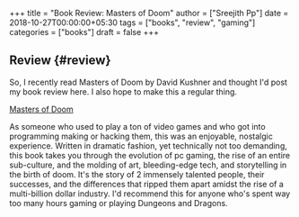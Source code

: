 +++
title = "Book Review: Masters of Doom"
author = ["Sreejith Pp"]
date = 2018-10-27T00:00:00+05:30
tags = ["books", "review", "gaming"]
categories = ["books"]
draft = false
+++

## Review {#review}

So, I recently read Masters of Doom by David Kushner and thought I'd post my book review here. I also hope to make this a regular thing.

[Masters of Doom](https://www.goodreads.com/book/show/222146.Masters%5Fof%5FDoom)

As someone who used to play a ton of video games and who got into programming making or hacking them, this was an enjoyable, nostalgic experience. Written in dramatic fashion, yet technically not too demanding, this book takes you through the evolution of pc gaming, the rise of an entire sub-culture, and the molding of art, bleeding-edge tech, and storytelling in the birth of doom. It's the story of 2 immensely talented people, their successes, and the differences that ripped them apart amidst the rise of a multi-billion dollar industry. I'd recommend this for anyone who's spent way too many hours gaming or playing Dungeons and Dragons.
